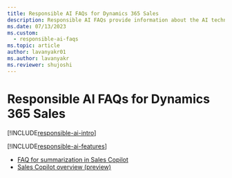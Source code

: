 ```yaml
---
title: Responsible AI FAQs for Dynamics 365 Sales
description: Responsible AI FAQs provide information about the AI technology used in Dynamics 365 Sales, along with key considerations and details about how the AI is used, how it was tested and evaluated, and any specific limitations.
ms.date: 07/13/2023
ms.custom: 
  - responsible-ai-faqs
ms.topic: article
author: lavanyakr01
ms.author: lavanyakr
ms.reviewer: shujoshi
---
```


# Responsible AI FAQs for Dynamics 365 Sales

[!INCLUDE[responsible-ai-intro](../includes/responsible-ai-intro.md)]

[!INCLUDE[responsible-ai-features](../includes/responsible-ai-features.md)]

- [FAQ for summarization in Sales Copilot](faqs-sales-copilot-for-summarization.md)
- [Sales Copilot overview (preview)](copilot-overview.md)